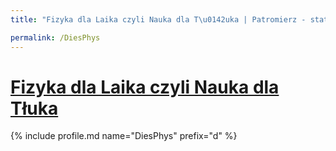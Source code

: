 ```yaml
---
title: "Fizyka dla Laika czyli Nauka dla T\u0142uka | Patromierz - statystyki Patronite.pl"

permalink: /DiesPhys
---
```


# [Fizyka dla Laika czyli Nauka dla Tłuka](https://patronite.pl/DiesPhys)

{% include profile.md name="DiesPhys" prefix="d" %}
